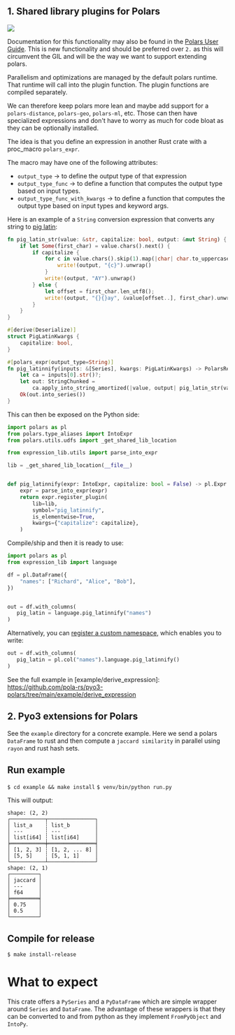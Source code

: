 ## 1. Shared library plugins for Polars

<a href="https://crates.io/crates/pyo3-polars">
    <img src="https://img.shields.io/crates/v/pyo3-polars.svg"/>
  </a>

Documentation for this functionality may also be found in the [Polars User Guide](https://docs.pola.rs/user-guide/expressions/plugins/).
This is new functionality and should be preferred over `2.` as this
will circumvent the GIL and will be the way we want to support extending polars.

Parallelism and optimizations are managed by the default polars runtime. That runtime will call into the plugin function.
The plugin functions are compiled separately.

We can therefore keep polars more lean and maybe add support for a `polars-distance`, `polars-geo`, `polars-ml`, etc.
Those can then have specialized expressions and don't have to worry as much for code bloat as they can be optionally installed.

The idea is that you define an expression in another Rust crate with a proc_macro `polars_expr`.

The macro may have one of the following attributes:

- `output_type` -> to define the output type of that expression
- `output_type_func` -> to define a function that computes the output type based on input types.
- `output_type_func_with_kwargs` -> to define a function that computes the output type based on input types and keyword args.

Here is an example of a `String` conversion expression that converts any string to [pig latin](https://en.wikipedia.org/wiki/Pig_Latin):

```rust
fn pig_latin_str(value: &str, capitalize: bool, output: &mut String) {
    if let Some(first_char) = value.chars().next() {
        if capitalize {
            for c in value.chars().skip(1).map(|char| char.to_uppercase()) {
                write!(output, "{c}").unwrap()
            }
            write!(output, "AY").unwrap()
        } else {
            let offset = first_char.len_utf8();
            write!(output, "{}{}ay", &value[offset..], first_char).unwrap()
        }
    }
}

#[derive(Deserialize)]
struct PigLatinKwargs {
    capitalize: bool,
}

#[polars_expr(output_type=String)]
fn pig_latinnify(inputs: &[Series], kwargs: PigLatinKwargs) -> PolarsResult<Series> {
    let ca = inputs[0].str()?;
    let out: StringChunked =
        ca.apply_into_string_amortized(|value, output| pig_latin_str(value, kwargs.capitalize, output));
    Ok(out.into_series())
}
```

This can then be exposed on the Python side:

```python
import polars as pl
from polars.type_aliases import IntoExpr
from polars.utils.udfs import _get_shared_lib_location

from expression_lib.utils import parse_into_expr

lib = _get_shared_lib_location(__file__)


def pig_latinnify(expr: IntoExpr, capitalize: bool = False) -> pl.Expr:
    expr = parse_into_expr(expr)
    return expr.register_plugin(
        lib=lib,
        symbol="pig_latinnify",
        is_elementwise=True,
        kwargs={"capitalize": capitalize},
    )
```

Compile/ship and then it is ready to use:

```python
import polars as pl
from expression_lib import language

df = pl.DataFrame({
    "names": ["Richard", "Alice", "Bob"],
})


out = df.with_columns(
   pig_latin = language.pig_latinnify("names")
)
```

Alternatively, you can [register a custom namespace](https://docs.pola.rs/py-polars/html/reference/api/polars.api.register_expr_namespace.html#polars.api.register_expr_namespace), which enables you to write:

```python
out = df.with_columns(
   pig_latin = pl.col("names").language.pig_latinnify()
)
```

See the full example in [example/derive_expression]: https://github.com/pola-rs/pyo3-polars/tree/main/example/derive_expression

## 2. Pyo3 extensions for Polars

See the `example` directory for a concrete example. Here we send a polars `DataFrame` to rust and then compute a
`jaccard similarity` in parallel using `rayon` and rust hash sets.

## Run example

`$ cd example && make install`
`$ venv/bin/python run.py`

This will output:

```
shape: (2, 2)
┌───────────┬───────────────┐
│ list_a    ┆ list_b        │
│ ---       ┆ ---           │
│ list[i64] ┆ list[i64]     │
╞═══════════╪═══════════════╡
│ [1, 2, 3] ┆ [1, 2, ... 8] │
│ [5, 5]    ┆ [5, 1, 1]     │
└───────────┴───────────────┘
shape: (2, 1)
┌─────────┐
│ jaccard │
│ ---     │
│ f64     │
╞═════════╡
│ 0.75    │
│ 0.5     │
└─────────┘
```

## Compile for release

`$ make install-release`

# What to expect

This crate offers a `PySeries` and a `PyDataFrame` which are simple wrapper around `Series` and `DataFrame`. The
advantage of these wrappers is that they can be converted to and from python as they implement `FromPyObject` and `IntoPy`.
